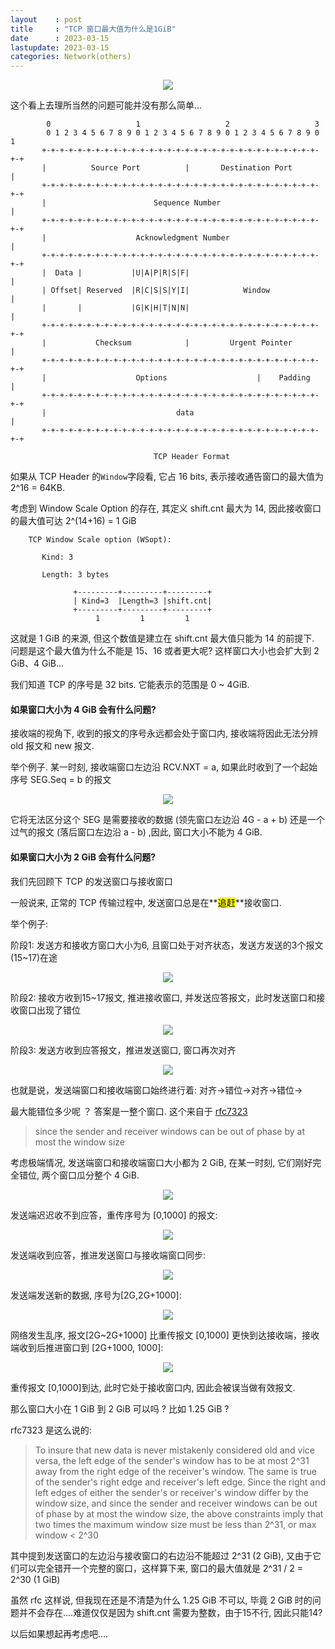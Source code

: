 ```yaml
---
layout    : post
title     : "TCP 窗口最大值为什么是1GiB"
date      : 2023-03-15
lastupdate: 2023-03-15
categories: Network(others)
---
```


<p align="center"><img src="/assets/img/public/tcp.png"></p>

这个看上去理所当然的问题可能并没有那么简单...

```
        0                   1                   2                   3   
        0 1 2 3 4 5 6 7 8 9 0 1 2 3 4 5 6 7 8 9 0 1 2 3 4 5 6 7 8 9 0 1 
       +-+-+-+-+-+-+-+-+-+-+-+-+-+-+-+-+-+-+-+-+-+-+-+-+-+-+-+-+-+-+-+-+
       |          Source Port          |       Destination Port        |
       +-+-+-+-+-+-+-+-+-+-+-+-+-+-+-+-+-+-+-+-+-+-+-+-+-+-+-+-+-+-+-+-+
       |                        Sequence Number                        |
       +-+-+-+-+-+-+-+-+-+-+-+-+-+-+-+-+-+-+-+-+-+-+-+-+-+-+-+-+-+-+-+-+
       |                    Acknowledgment Number                      |
       +-+-+-+-+-+-+-+-+-+-+-+-+-+-+-+-+-+-+-+-+-+-+-+-+-+-+-+-+-+-+-+-+
       |  Data |           |U|A|P|R|S|F|                               |
       | Offset| Reserved  |R|C|S|S|Y|I|            Window             |
       |       |           |G|K|H|T|N|N|                               |
       +-+-+-+-+-+-+-+-+-+-+-+-+-+-+-+-+-+-+-+-+-+-+-+-+-+-+-+-+-+-+-+-+
       |           Checksum            |         Urgent Pointer        |
       +-+-+-+-+-+-+-+-+-+-+-+-+-+-+-+-+-+-+-+-+-+-+-+-+-+-+-+-+-+-+-+-+
       |                    Options                    |    Padding    |
       +-+-+-+-+-+-+-+-+-+-+-+-+-+-+-+-+-+-+-+-+-+-+-+-+-+-+-+-+-+-+-+-+
       |                             data                              |
       +-+-+-+-+-+-+-+-+-+-+-+-+-+-+-+-+-+-+-+-+-+-+-+-+-+-+-+-+-+-+-+-+
       
                                TCP Header Format
```

如果从 TCP Header 的`Window`字段看, 它占 16 bits, 表示接收通告窗口的最大值为 2^16 = 64KB.

考虑到 Window Scale Option 的存在, 其定义 shift.cnt 最大为 14, 因此接收窗口的最大值可达 2^(14+16) = 1 GiB

```
    TCP Window Scale option (WSopt):

       Kind: 3

       Length: 3 bytes

              +---------+---------+---------+
              | Kind=3  |Length=3 |shift.cnt|
              +---------+---------+---------+
                   1         1         1

```

这就是 1 GiB 的来源, 但这个数值是建立在 shift.cnt 最大值只能为 14 的前提下. 问题是这个最大值为什么不能是 15、16 或者更大呢? 这样窗口大小也会扩大到 2 GiB、4 GiB...

我们知道 TCP 的序号是 32 bits. 它能表示的范围是 0 ~ 4GiB. 

#### 如果窗口大小为 4 GiB 会有什么问题?

接收端的视角下, 收到的报文的序号永远都会处于窗口内, 接收端将因此无法分辨 old 报文和 new 报文.

举个例子. 某一时刻, 接收端窗口左边沿 RCV.NXT = a, 如果此时收到了一个起始序号 SEG.Seq = b 的报文

<p align="center"><img src="/assets/img/tcp-max-window/pic1.png"></p>

它将无法区分这个 SEG 是需要接收的数据 (领先窗口左边沿 4G - a + b) 还是一个过气的报文 (落后窗口左边沿 a - b) ,因此, 窗口大小不能为 4 GiB.

#### 如果窗口大小为 2 GiB 会有什么问题?

我们先回顾下 TCP 的发送窗口与接收窗口

一般说来, 正常的 TCP 传输过程中, 发送窗口总是在\*\*<mark>追赶</mark>\*\*接收窗口.

举个例子:

阶段1: 发送方和接收方窗口大小为6, 且窗口处于对齐状态，发送方发送的3个报文(15\~17)在途

<p align="center"><img src="/assets/img/tcp-max-window/pic2.png"></p>

阶段2: 接收方收到15\~17报文, 推进接收窗口, 并发送应答报文，此时发送窗口和接收窗口出现了错位

<p align="center"><img src="/assets/img/tcp-max-window/pic3.png"></p>

阶段3: 发送方收到应答报文，推进发送窗口, 窗口再次对齐

<p align="center"><img src="/assets/img/tcp-max-window/pic4.png"></p>

也就是说，发送端窗口和接收端窗口始终进行着: 对齐->错位->对齐->错位->

最大能错位多少呢 ？ 答案是一整个窗口. 这个来自于 [rfc7323](https://www.rfc-editor.org/rfc/rfc7323.txt)

> since the sender and receiver windows can be out of phase by at most the window size

考虑极端情况, 发送端窗口和接收端窗口大小都为 2 GiB, 在某一时刻, 它们刚好完全错位, 两个窗口瓜分整个 4 GiB.

<p align="center"><img src="/assets/img/tcp-max-window/pic4.png"></p>

发送端迟迟收不到应答，重传序号为 \[0,1000] 的报文:

<p align="center"><img src="/assets/img/tcp-max-window/pic5.png"></p>

发送端收到应答，推进发送窗口与接收端窗口同步:

<p align="center"><img src="/assets/img/tcp-max-window/pic6.png"></p>

发送端发送新的数据, 序号为\[2G,2G+1000]:

<p align="center"><img src="/assets/img/tcp-max-window/pic7.png"></p>

网络发生乱序, 报文\[2G\~2G+1000] 比重传报文 \[0,1000] 更快到达接收端，接收端收到后推进窗口到 \[2G+1000, 1000]:

<p align="center"><img src="/assets/img/tcp-max-window/pic8.png"></p>

重传报文 \[0,1000]到达, 此时它处于接收窗口内, 因此会被误当做有效报文.

那么窗口大小在 1 GiB 到 2 GiB 可以吗 ? 比如 1.25 GiB ?

rfc7323 是这么说的:

> To insure that new data is never mistakenly considered old and vice versa, the left edge of the sender's window has to be at most 2^31 away from the right edge of the receiver's window.  The same is true of the sender's right edge and receiver's left edge.  Since the right and left edges of either the sender's or receiver's window differ by the window size, and since the sender and receiver windows can be out of phase by at most the window size, the above constraints imply that two times the maximum window size must be less than 2^31, or max window < 2^30

其中提到发送窗口的左边沿与接收窗口的右边沿不能超过 2^31 (2 GiB), 又由于它们可以完全错开一个完整的窗口，这样算下来, 窗口的最大值就是 2^31 / 2 = 2^30 (1 GiB)

虽然 rfc 这样说, 但我现在还是不清楚为什么 1.25 GiB 不可以, 毕竟 2 GiB 时的问题并不会存在....难道仅仅是因为 shift.cnt 需要为整数，由于15不行, 因此只能14?

以后如果想起再考虑吧....